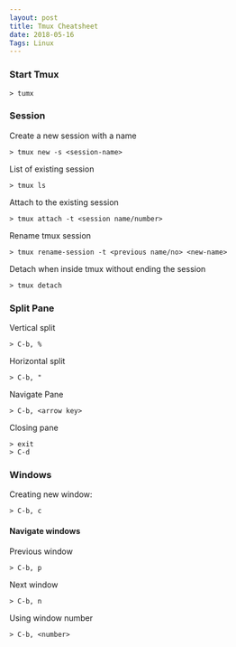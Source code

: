```yaml
---
layout: post
title: Tmux Cheatsheet
date: 2018-05-16
Tags: Linux
---
```


### Start Tmux
```shell
> tumx
```

### Session

Create a new session with a name

```shell
> tmux new -s <session-name>
```

List of existing session

```shell
> tmux ls
```

Attach to the existing session

```shell
> tmux attach -t <session name/number>
```

Rename tmux session

```shell
> tmux rename-session -t <previous name/no> <new-name>
```

Detach when inside tmux without ending the session

```shell
> tmux detach

```

### Split Pane

Vertical split

```shell
> C-b, %
```

Horizontal split

```shell
> C-b, "
```

Navigate Pane

```shell
> C-b, <arrow key>
```


Closing pane

```shell
> exit
> C-d
```


### Windows

Creating new window:

```shell
> C-b, c

```

#### Navigate windows

Previous window

```shell
> C-b, p
```

Next window

```shell
> C-b, n
```

Using window number

```shell
> C-b, <number>
```






